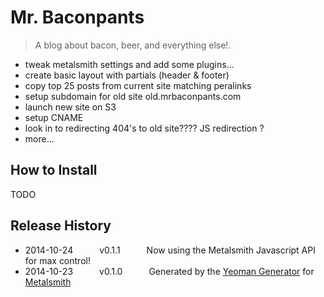 # Mr. Baconpants

> A blog about bacon, beer, and everything else!.
- tweak metalsmith settings and add some plugins...
- create basic layout with partials (header & footer)
- copy top 25 posts from current site matching peralinks
- setup subdomain for old site old.mrbaconpants.com
- launch new site on S3
- setup CNAME
- look in to redirecting 404's to old site???? JS redirection ?
- more...

## How to Install

TODO

## Release History
* 2014-10-24   v0.1.1   Now using the Metalsmith Javascript API for max control!
* 2014-10-23   v0.1.0   Generated by the [Yeoman Generator](https://github.com/hariadi/generator-metalsmith) for [Metalsmith](http://metalsmith.io/)
